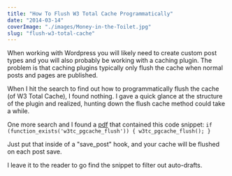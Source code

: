 ```yaml
---
title: "How To Flush W3 Total Cache Programmatically"
date: "2014-03-14"
coverImage: "./images/Money-in-the-Toilet.jpg"
slug: "flush-w3-total-cache"
---
```


When working with Wordpress you will likely need to create custom post types and you will also probably be working with a caching plugin. The problem is that caching plugins typically only flush the cache when normal posts and pages are published.

When I hit the search to find out how to programmatically flush the cache (of W3 Total Cache), I found nothing. I gave a quick glance at the structure of the plugin and realized, hunting down the flush cache method could take a while.

One more search and I found a [pdf](http://bacsoftwareconsulting.com/blog/wp-content/uploads/2011/01/w3totalcache/frequently-asked-questions-w3tc.pdf) that contained this code snippet: `if (function_exists('w3tc_pgcache_flush')) { w3tc_pgcache_flush(); }`

Just put that inside of a "save_post" hook, and your cache will be flushed on each post save.

I leave it to the reader to go find the snippet to filter out auto-drafts.
